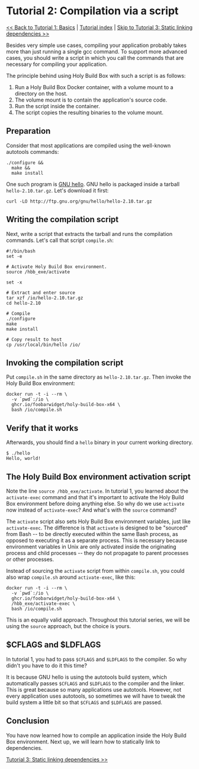 # Tutorial 2: Compilation via a script

[<< Back to Tutorial 1: Basics](TUTORIAL-1-BASICS.md) | [Tutorial index](README.md#tutorials) | [Skip to Tutorial 3: Static linking dependencies >>](TUTORIAL-3-STATIC-LINKING-DEPS.md)

Besides very simple use cases, compiling your application probably takes more than just running a single gcc command. To support more advanced cases, you should write a script in which you call the commands that are necessary for compiling your application.

The principle behind using Holy Build Box with such a script is as follows:

 1. Run a Holy Build Box Docker container, with a volume mount to a directory on the host.
 2. The volume mount is to contain the application's source code.
 3. Run the script inside the container.
 4. The script copies the resulting binaries to the volume mount.

## Preparation

Consider that most applications are compiled using the well-known autotools commands:

    ./configure &&
      make &&
      make install

One such program is [GNU hello](https://www.gnu.org/software/hello/). GNU hello is packaged inside a tarball `hello-2.10.tar.gz`. Let's download it first:

    curl -LO http://ftp.gnu.org/gnu/hello/hello-2.10.tar.gz

## Writing the compilation script

Next, write a script that extracts the tarball and runs the compilation commands. Let's call that script `compile.sh`:

~~~
#!/bin/bash
set -e

# Activate Holy Build Box environment.
source /hbb_exe/activate

set -x

# Extract and enter source
tar xzf /io/hello-2.10.tar.gz
cd hello-2.10

# Compile
./configure
make
make install

# Copy result to host
cp /usr/local/bin/hello /io/
~~~

## Invoking the compilation script

Put `compile.sh` in the same directory as `hello-2.10.tar.gz`. Then invoke the Holy Build Box environment:

    docker run -t -i --rm \
      -v `pwd`:/io \
      ghcr.io/foobarwidget/holy-build-box-x64 \
      bash /io/compile.sh

## Verify that it works

Afterwards, you should find a `hello` binary in your current working directory.

    $ ./hello
    Hello, world!

## The Holy Build Box environment activation script

Note the line `source /hbb_exe/activate`. In tutorial 1, you learned about the `activate-exec` command and that it's important to activate the Holy Build Box environment before doing anything else. So why do we use `activate` now instead of `activate-exec`? And what's with the `source` command?

The `activate` script also sets Holy Build Box environment variables, just like `activate-exec`. The difference is that `activate` is designed to be "sourced" from Bash -- to be directly executed within the same Bash process, as opposed to executing it as a separate process. This is necessary because environment variables in Unix are only activated inside the originating process and child processes -- they do not propagate to parent processes or other processes.

Instead of sourcing the `activate` script from within `compile.sh`, you could also wrap `compile.sh` around `activate-exec`, like this:

    docker run -t -i --rm \
      -v `pwd`:/io \
      ghcr.io/foobarwidget/holy-build-box-x64 \
      /hbb_exe/activate-exec \
      bash /io/compile.sh

This is an equally valid approach. Throughout this tutorial series, we will be using the `source` approach, but the choice is yours.

## $CFLAGS and $LDFLAGS

In tutorial 1, you had to pass `$CFLAGS` and `$LDFLAGS` to the compiler. So why didn't you have to do it this time?

It is because GNU hello is using the autotools build system, which automatically passes `$CFLAGS` and `$LDFLAGS` to the compiler and the linker. This is great because so many applications use autotools. However, not every application uses autotools, so sometimes we will have to tweak the build system a little bit so that `$CFLAGS` and `$LDFLAGS` are passed.

## Conclusion

You have now learned how to compile an application inside the Holy Build Box environment. Next up, we will learn how to statically link to dependencies.

[Tutorial 3: Static linking dependencies >>](TUTORIAL-3-STATIC-LINKING-DEPS.md)
